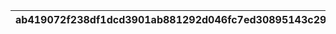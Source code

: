 |ab419072f238df1dcd3901ab881292d046fc7ed30895143c292049262875483d|e6454d044ac0eccfa2180de7a6277bd400ff48d9eb8501693c5cec00876d5920|527695d0556fc76e48a74961eb8b9efefdeb7f665ab2e4000830352eb76ad5da|38374520c7bbe75b9e1cb40936c69dc8a96eb035ddcc5e67c10d475d10ec6405|3d12a4e5c34a70bde4e4bc2f9adb421383f0839e1f034b64f8c7b0f7f4381468|be6ef512d06d05ea24d2f9a53786785bd4f12ca47e9c53c5b745e6c24bcd6eee|e4d6abf4ab580177e07a4333f8d10549a673858b6ac63a51eb59d7b6cadf6827|9e3efe6916170c463d2a662e283bee62148ce317b9d1f2b01a078b0b5e9144ae|a33824d5e01080842c02ed2faab01f63cddbe7b3f03244af83f25c6b77a9ff7a|2f229e0dd8b3d81f3aba811cd0972a26a0eb154e8dc938d224d421696aafd82a|bccced6f629dddcdbb2a8e48f7425896c2294e46798978566e33bf3a8fa1b195|2212f288d7bdd990ebf6cd9572e18f90658445de549c9882c2ba2cbf7b8ef93d|839d126c0ba3a77cde75a7d72891275fd642434e5e910623a7e02a6ee4b72002|018b9b40d852839a399a32ae2fdfa796b3bd2f59265ad5fb1f7d2767c9c8271e|36d283d551d90151844be719d354c0776707bb18d4e95b397890da70fbb9c0ad|dddcdb5a0085baa7fa0c401174b955267c728ed2662cce81115c6c2fb09425a3|c726019f1470d16dc8a1baf60308749a3985b28913d5d5650322ced0dc6238e5|cb22444f99b26ab6a457135419fced27de8c1b30504f8d5dba1552a4d4a0fa3b|c610c6a5f71ff0805f52dbc5281003ef6c086a631202da97684620517f317127|85e7c37a21fbb53e726405f9c8ce2a5ca0f186dd4f84fa632a3fdbfbbad9aac5|d5820037133c6929a8f92f1230b8ffb739cfeeef1ef979ff22926e111fb34701|cfae6720af537b7f54ce6e1dc2c36b5b0369d1182496171b7a3c266c6ae3f19a|4eabbfd270f089f9d4dad275eb97ff7d3dd36e2e4782f7e264b94f960adf2b89|
| --- | --- | --- | --- | --- | --- | --- | --- | --- | --- | --- | --- | --- | --- | --- | --- | --- | --- | --- | --- | --- | --- | --- |